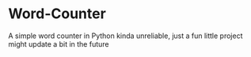 # Word-Counter
A simple word counter in Python
kinda unreliable, just a fun little project
might update a bit in the future
